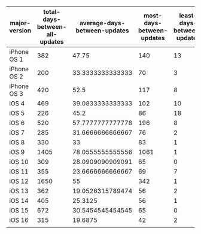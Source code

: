| major-version | total-days-between-all-updates | average-days-between-updates | most-days-between-updates | least-days-between-updates | median-days-between-updates | 
|---------------|--------------------------------|------------------------------|---------------------------|----------------------------|-----------------------------| 
| iPhone OS 1   | 382                            | 47.75                        | 140                       | 13                         | 37                          | 
| iPhone OS 2   | 200                            | 33.3333333333333             | 70                        | 3                          | 23                          | 
| iPhone OS 3   | 420                            | 52.5                         | 117                       | 8                          | 42                          | 
| iOS 4         | 469                            | 39.0833333333333             | 102                       | 10                         | 25.5                        | 
| iOS 5         | 226                            | 45.2                         | 86                        | 18                         | 32                          | 
| iOS 6         | 520                            | 57.7777777777778             | 196                       | 8                          | 43                          | 
| iOS 7         | 285                            | 31.6666666666667             | 76                        | 2                          | 23                          | 
| iOS 8         | 330                            | 33                           | 83                        | 1                          | 29                          | 
| iOS 9         | 1405                           | 78.0555555555556             | 1061                      | 1                          | 21                          | 
| iOS 10        | 309                            | 28.0909090909091             | 65                        | 0                          | 24                          | 
| iOS 11        | 355                            | 23.6666666666667             | 69                        | 7                          | 20                          | 
| iOS 12        | 1650                           | 55                           | 342                       | 1                          | 40.5                        | 
| iOS 13        | 362                            | 19.0526315789474             | 56                        | 2                          | 14                          | 
| iOS 14        | 405                            | 25.3125                      | 56                        | 1                          | 23                          | 
| iOS 15        | 672                            | 30.5454545454545             | 65                        | 0                          | 29.5                        | 
| iOS 16        | 315                            | 19.6875                      | 42                        | 2                          | 17                          | 
|               |                                |                              |                           |                            |                             | 
